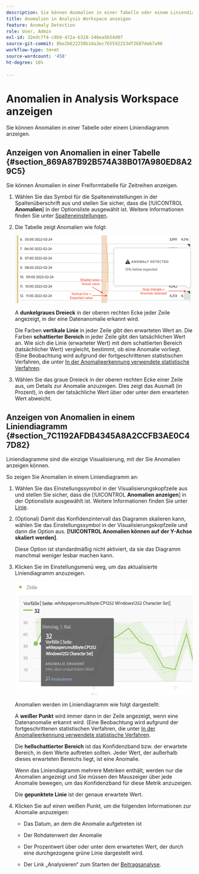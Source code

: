 ```yaml
---
description: Sie können Anomalien in einer Tabelle oder einem Liniendiagramm anzeigen.
title: Anomalien in Analysis Workspace anzeigen
feature: Anomaly Detection
role: User, Admin
exl-id: 32edc7f4-c9b9-472a-b328-246ea5b54d07
source-git-commit: 8be2b622250b1da3ec765592253df2607de67a96
workflow-type: tm+mt
source-wordcount: '458'
ht-degree: 16%

---
```


# Anomalien in Analysis Workspace anzeigen

Sie können Anomalien in einer Tabelle oder einem Liniendiagramm anzeigen.

## Anzeigen von Anomalien in einer Tabelle {#section_869A87B92B574A38B017A980ED8A29C5}

Sie können Anomalien in einer Freiformtabelle für Zeitreihen anzeigen.

1. Wählen Sie das Symbol für die Spalteneinstellungen in der Spaltenüberschrift aus und stellen Sie sicher, dass die [!UICONTROL **Anomalien**] in der Optionsliste ausgewählt ist. Weitere Informationen finden Sie unter [Spalteneinstellungen](/help/analyze/analysis-workspace/visualizations/freeform-table/column-row-settings/column-settings.md).

1. Die Tabelle zeigt Anomalien wie folgt:

   ![](assets/anomaly_detected.png)

   A **dunkelgraues Dreieck** in der oberen rechten Ecke jeder Zeile angezeigt, in der eine Datenanomalie erkannt wird.

   Die Farben **vertikale Linie** in jeder Zeile gibt den erwarteten Wert an. Die Farben **schattierter Bereich** in jeder Zeile gibt den tatsächlichen Wert an. Wie sich die Linie (erwarteter Wert) mit dem schattierten Bereich (tatsächlicher Wert) vergleicht, bestimmt, ob eine Anomalie vorliegt. (Eine Beobachtung wird aufgrund der fortgeschrittenen statistischen Verfahren, die unter [In der Anomalieerkennung verwendete statistische Verfahren](/help/analyze/analysis-workspace/virtual-analyst/c-anomaly-detection/statistics-anomaly-detection.md).

1. Wählen Sie das graue Dreieck in der oberen rechten Ecke einer Zeile aus, um Details zur Anomalie anzuzeigen. Dies zeigt das Ausmaß (in Prozent), in dem der tatsächliche Wert über oder unter dem erwarteten Wert abweicht.

## Anzeigen von Anomalien in einem Liniendiagramm {#section_7C1192AFDB4345A8A2CCFB3AE0C47D82}

Liniendiagramme sind die einzige Visualisierung, mit der Sie Anomalien anzeigen können.

So zeigen Sie Anomalien in einem Liniendiagramm an:

1. Wählen Sie das Einstellungssymbol in der Visualisierungskopfzeile aus und stellen Sie sicher, dass die [!UICONTROL **Anomalien anzeigen**] in der Optionsliste ausgewählt ist. Weitere Informationen finden Sie unter [Linie](/help/analyze/analysis-workspace/visualizations/line.md).

1. (Optional) Damit das Konfidenzintervall das Diagramm skalieren kann, wählen Sie das Einstellungssymbol in der Visualisierungskopfzeile und dann die Option aus. **[!UICONTROL Anomalien können auf der Y-Achse skaliert werden]**.

   Diese Option ist standardmäßig nicht aktiviert, da sie das Diagramm manchmal weniger lesbar machen kann.

1. Klicken Sie im Einstellungsmenü weg, um das aktualisierte Liniendiagramm anzuzeigen.

   ![](assets/anomaly_linechart.png)

   Anomalien werden im Liniendiagramm wie folgt dargestellt:

   A **weißer Punkt** wird immer dann in der Zeile angezeigt, wenn eine Datenanomalie erkannt wird. (Eine Beobachtung wird aufgrund der fortgeschrittenen statistischen Verfahren, die unter [In der Anomalieerkennung verwendete statistische Verfahren](/help/analyze/analysis-workspace/virtual-analyst/c-anomaly-detection/statistics-anomaly-detection.md).

   Die **hellschattierter Bereich** ist das Konfidenzband bzw. der erwartete Bereich, in dem Werte auftreten sollten. Jeder Wert, der außerhalb dieses erwarteten Bereichs liegt, ist eine Anomalie.

   Wenn das Liniendiagramm mehrere Metriken enthält, werden nur die Anomalien angezeigt und Sie müssen den Mauszeiger über jede Anomalie bewegen, um das Konfidenzband für diese Metrik anzuzeigen.

   Die **gepunktete Linie** ist der genaue erwartete Wert.

1. Klicken Sie auf einen weißen Punkt, um die folgenden Informationen zur Anomalie anzuzeigen:

   * Das Datum, an dem die Anomalie aufgetreten ist

   * Der Rohdatenwert der Anomalie

   * Der Prozentwert über oder unter dem erwarteten Wert, der durch eine durchgezogene grüne Linie dargestellt wird.

   * Der Link „Analysieren“ zum Starten der [Beitragsanalyse](/help/analyze/analysis-workspace/virtual-analyst/contribution-analysis/ca-tokens.md).






